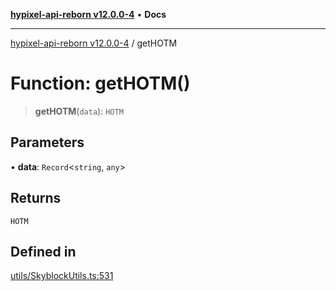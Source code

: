 [**hypixel-api-reborn v12.0.0-4**](../README.md) • **Docs**

***

[hypixel-api-reborn v12.0.0-4](../globals.md) / getHOTM

# Function: getHOTM()

> **getHOTM**(`data`): `HOTM`

## Parameters

• **data**: `Record`\<`string`, `any`\>

## Returns

`HOTM`

## Defined in

[utils/SkyblockUtils.ts:531](https://github.com/Kathund/REBORN-docs-TEST/blob/1c14a4fa83649d1c26475bdd62d394bf5095b016/src/utils/SkyblockUtils.ts#L531)
